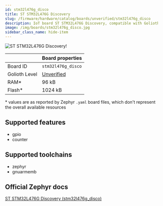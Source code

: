 ```yaml
---
id: stm32l476g_disco
title: ST STM32L476G Discovery
slug: /firmware/hardware/catalog/boards/unverified/stm32l476g_disco
description: IoT board ST STM32L476G Discovery, compatible with Golioth at unverified level.
image: /img/boards/stm32l476g_disco.jpg
sidebar_class_name: hide-item
---
```


[//]: # (This is an auto-generated file, do not edit! Changes to it will be lost upon re-generation)

![ST STM32L476G Discovery!](/img/boards/stm32l476g_disco.jpg "ST STM32L476G Discovery")

|                | Board properties     |
| -------------  | -------------------- |
| Board ID       | `stm32l476g_disco` |
| Golioth Level  | [Unverified](/firmware/hardware#unverified-boards) |
| RAM*           | 96 kB |
| Flash*         | 1024 kB |

\* values are as reported by Zephyr `.yaml` board files, which don't represent the overall available resources



## Supported features

* gpio
* counter

## Supported toolchains

* zephyr
* gnuarmemb

## Official Zephyr docs

[ST STM32L476G Discovery (stm32l476g_disco)](https://docs.zephyrproject.org/latest/boards/st/stm32l476g_disco/doc/index.html)

